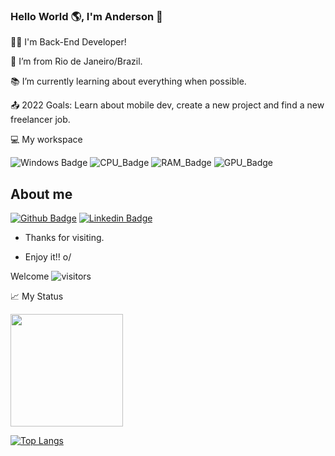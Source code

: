 <!--
**andersoncampos/andersoncampos** is a ✨ _special_ ✨ repository because its `README.md` (this file) appears on your GitHub profile.

Here are some ideas to get you started:

- 🔭 I’m currently working on ...
- 🌱 I’m currently learning ...
- 👯 I’m looking to collaborate on ...
- 🤔 I’m looking for help with ...
- 💬 Ask me about ...
- 📫 How to reach me: ...
- 😄 Pronouns: ...
- ⚡ Fun fact: ...
-->

### Hello World 🌎, I'm Anderson 👋

👨‍💻 I'm Back-End Developer!

:house_with_garden: I’m from Rio de Janeiro/Brazil.

:books: I’m currently learning about everything when possible.

:outbox_tray: 2022 Goals: Learn about mobile dev, create a new project and find a new freelancer job.


:computer: My workspace

![Windows Badge](https://img.shields.io/badge/Windows-0078D6?style=for-the-badge&logo=windows&logoColor=white) ![CPU_Badge](https://img.shields.io/badge/Intel-Core_i5-0071C5?style=for-the-badge&logo=intel&logoColor=white) ![RAM_Badge](https://img.shields.io/badge/RAM-16_GB-0071C5?style=for-the-badge) ![GPU_Badge](https://img.shields.io/badge/NVIDIA-GTX1060-76B900?style=for-the-badge&logo=nvidia&logoColor=white)
 

## About me

[![Github Badge](https://img.shields.io/badge/-Github-000?style=flat-square&logo=Github&logoColor=white&link=https://github.com/andersoncampos)](https://github.com/andersoncampos)  [![Linkedin Badge](https://img.shields.io/badge/-LinkedIn-blue?style=flat-square&logo=Linkedin&logoColor=white&link=https://br.linkedin.com/in/andersonccampos)](https://br.linkedin.com/in/andersonccampos)

- Thanks for visiting.

- Enjoy it!! o/


Welcome ![visitors](https://visitor-badge.glitch.me/badge?page_id=https://github.com/andersoncampos)

📈 My Status

<img height="180em" src="https://github-readme-stats.vercel.app/api?username=andersoncampos&show_icons=true&hide_border=true&&count_private=true&include_all_commits=true" />

[![Top Langs](https://github-readme-stats.vercel.app/api/top-langs/?username=andersoncampos&layout=compact)](https://github.com/andersoncampos)
